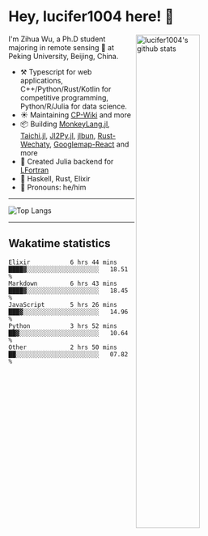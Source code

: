# Hey, lucifer1004 here! :wave:

<img width="50%" align="right" alt="lucifer1004's github stats" src="https://github-readme-stats.vercel.app/api?username=lucifer1004&show_icons=true">

I'm Zihua Wu, a Ph.D student majoring in remote sensing :satellite: at Peking University, Beijing, China.

- :hammer_and_pick: Typescript for web applications, C++/Python/Rust/Kotlin for competitive programming, Python/R/Julia for data science.
- :sunny: Maintaining [CP-Wiki](https://cp-wiki.vercel.app) and more 
- :package: Building [MonkeyLang.jl](https://github.com/lucifer1004/MonkeyLang.jl), [Taichi.jl](https://github.com/lucifer1004/Taichi.jl), [Jl2Py.jl](https://github.com/lucifer1004/Jl2Py.jl), [jlbun](https://github.com/lucifer1004/jlbun), [Rust-Wechaty](https://github.com/wechaty/rust-wechaty), [Googlemap-React](https://github.com/googlemap-react/googlemap-react) and more
- :sparkler: Created Julia backend for [LFortran](https://github.com/lfortran/lfortran)
- :seedling: Haskell, Rust, Elixir
- :man: Pronouns: he/him

---

![Top Langs](https://github-readme-stats.vercel.app/api/top-langs/?username=lucifer1004&layout=compact)

---

## Wakatime statistics

<!--START_SECTION:waka-->

```text
Elixir           6 hrs 44 mins   ████▓░░░░░░░░░░░░░░░░░░░░   18.51 %
Markdown         6 hrs 43 mins   ████▓░░░░░░░░░░░░░░░░░░░░   18.45 %
JavaScript       5 hrs 26 mins   ███▓░░░░░░░░░░░░░░░░░░░░░   14.96 %
Python           3 hrs 52 mins   ██▓░░░░░░░░░░░░░░░░░░░░░░   10.64 %
Other            2 hrs 50 mins   ██░░░░░░░░░░░░░░░░░░░░░░░   07.82 %
```

<!--END_SECTION:waka-->
